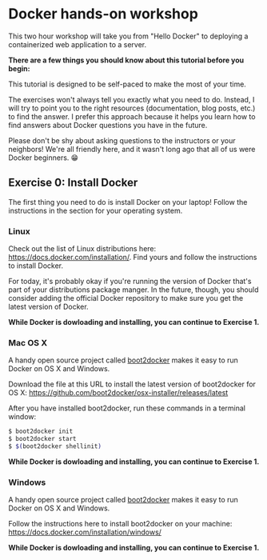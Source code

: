 # Docker hands-on workshop

This two hour workshop will take you from "Hello Docker" to deploying a containerized web application to a server.

**There are a few things you should know about this tutorial before you begin:**

This tutorial is designed to be self-paced to make the most of your time.

The exercises won't always tell you exactly what you need to do. Instead, I will try to point you to the right resources (documentation, blog posts, etc.) to find the answer. I prefer this approach because it helps you learn how to find answers about Docker questions you have in the future.

Please don't be shy about asking questions to the instructors or your neighbors! We're all friendly here, and it wasn't long ago that all of us were Docker beginners. :grin:

## Exercise 0: Install Docker

The first thing you need to do is install Docker on your laptop! Follow the instructions in the section for your operating system.

### Linux

Check out the list of Linux distributions here: https://docs.docker.com/installation/. Find yours and follow the instructions to install Docker.

For today, it's probably okay if you're running the version of Docker that's part of your distributions package manger. In the future, though, you should consider adding the official Docker repository to make sure you get the latest version of Docker.

**While Docker is dowloading and installing, you can continue to Exercise 1.**

### Mac OS X

A handy open source project called [boot2docker](https://github.com/boot2docker/boot2docker) makes it easy to run Docker on OS X and Windows.

Download the file at this URL to install the latest version of boot2docker for OS X: https://github.com/boot2docker/osx-installer/releases/latest

After you have installed boot2docker, run these commands in a terminal window:

```bash
$ boot2docker init
$ boot2docker start
$ $(boot2docker shellinit)
```

**While Docker is dowloading and installing, you can continue to Exercise 1.**

### Windows

A handy open source project called [boot2docker](https://github.com/boot2docker/boot2docker) makes it easy to run Docker on OS X and Windows.

Follow the instructions here to install boot2docker on your machine: https://docs.docker.com/installation/windows/

**While Docker is dowloading and installing, you can continue to Exercise 1.**
